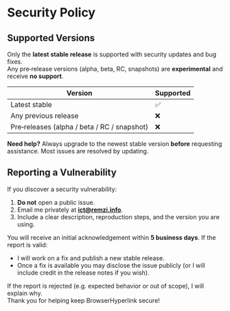 # Security Policy

## Supported Versions

Only the **latest stable release** is supported with security updates and bug fixes.  
Any pre‑release versions (alpha, beta, RC, snapshots) are **experimental** and receive **no support**.

| Version                                     | Supported |
|---------------------------------------------|-----------|
| Latest stable                               | ✅         |
| Any previous release                        | ❌         |
| Pre‑releases (alpha / beta / RC / snapshot) | ❌         |

**Need help?** Always upgrade to the newest stable version **before** requesting assistance. Most issues are resolved by updating.

## Reporting a Vulnerability

If you discover a security vulnerability:

1. **Do not** open a public issue.
2. Email me privately at **ict@remzi.info**.
3. Include a clear description, reproduction steps, and the version you are using.

You will receive an initial acknowledgement within **5 business days**. If the report is valid:

- I will work on a fix and publish a new stable release.
- Once a fix is available you may disclose the issue publicly (or I will include credit in the release notes if you wish).

If the report is rejected (e.g. expected behavior or out of scope), I will explain why.  
Thank you for helping keep BrowserHyperlink secure!
